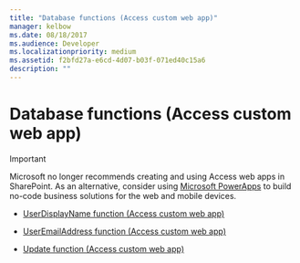 ```yaml
---
title: "Database functions (Access custom web app)"  
manager: kelbow
ms.date: 08/18/2017
ms.audience: Developer
ms.localizationpriority: medium
ms.assetid: f2bfd27a-e6cd-4d07-b03f-071ed40c15a6
description: ""
---
```


# Database functions (Access custom web app)

> [!IMPORTANT]
> Microsoft no longer recommends creating and using Access web apps in SharePoint. As an alternative, consider using [Microsoft PowerApps](https://powerapps.microsoft.com/) to build no-code business solutions for the web and mobile devices. 
  

- [UserDisplayName function (Access custom web app)](userdisplayname-function-access-custom-web-app.md)
    
- [UserEmailAddress function (Access custom web app)](useremailaddress-function-access-custom-web-app.md)
    
- [Update function (Access custom web app)](update-function-access-custom-web-app.md)
    

